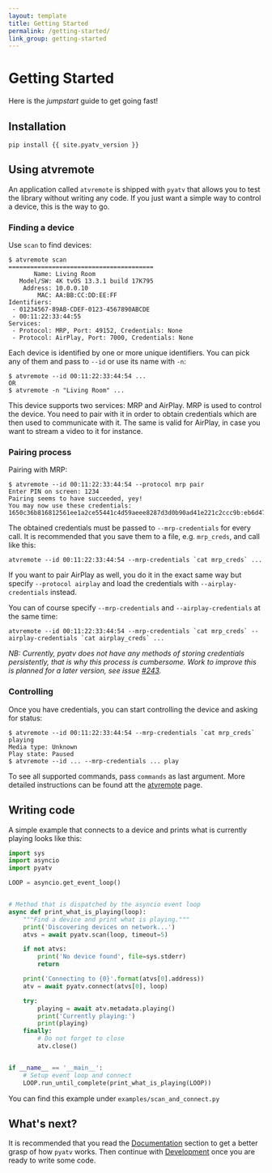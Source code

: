 ```yaml
---
layout: template
title: Getting Started
permalink: /getting-started/
link_group: getting-started
---
```

# Getting Started

Here is the *jumpstart* guide to get going fast!

## Installation

    pip install {{ site.pyatv_version }}

## Using atvremote

An application called `atvremote` is shipped with `pyatv` that allows you to
test the library without writing any code. If you just want a simple way to
control a device, this is the way to go.

### Finding a device

Use `scan` to find devices:

    $ atvremote scan
    ========================================
           Name: Living Room
       Model/SW: 4K tvOS 13.3.1 build 17K795
        Address: 10.0.0.10
            MAC: AA:BB:CC:DD:EE:FF
    Identifiers:
     - 01234567-89AB-CDEF-0123-4567890ABCDE
     - 00:11:22:33:44:55
    Services:
     - Protocol: MRP, Port: 49152, Credentials: None
     - Protocol: AirPlay, Port: 7000, Credentials: None

Each device is identified by one or more unique identifiers. You can pick any
of them and pass to `--id` or use its name with `-n`:

    $ atvremote --id 00:11:22:33:44:54 ...
    OR
    $ atvremote -n "Living Room" ...

This device supports two services: MRP and AirPlay. MRP is used to control the
device. You need to pair with it in order to obtain credentials which are then
used to communicate with it. The same is valid for AirPlay, in case you want to
stream a video to it for instance.

### Pairing process

Pairing with MRP:

    $ atvremote --id 00:11:22:33:44:54 --protocol mrp pair
    Enter PIN on screen: 1234
    Pairing seems to have succeeded, yey!
    You may now use these credentials: 1650c36b816812561ee1a2ce55441c4d59aeee8287d3d0b90ad41e221c2ccc9b:eb6d47687f82327501d26e77bc3ee8b752034ad397c80cba37d91132717a1721:61383462633431372d383336362d346464632d386533622d333964356265303932663132:39376263616162332d356330652d343136362d623634302d326438656135616161636237

The obtained credentials must be passed to `--mrp-credentials` for every call. It
is recommended that you save them to a file, e.g. `mrp_creds`, and call like this:

    atvremote --id 00:11:22:33:44:54 --mrp-credentials `cat mrp_creds` ...

If you want to pair AirPlay as well, you do it in the exact same way but specify
`--protocol airplay` and load the credentials with `--airplay-credentials`
instead.

You can of course specify `--mrp-credentials` and `--airplay-credentials`
at the same time:

    atvremote --id 00:11:22:33:44:54 --mrp-credentials `cat mrp_creds` --airplay-credentials `cat airplay_creds` ...

*NB: Currently, pyatv does not have any methods of storing credentials persistently,
that is why this process is cumbersome. Work to improve this is planned for a later
version, see issue [#243](https://github.com/postlund/pyatv/issues/243).*

### Controlling

Once you have credentials, you can start controlling the device and asking for status:

    $ atvremote --id 00:11:22:33:44:54 --mrp-credentials `cat mrp_creds` playing
    Media type: Unknown
    Play state: Paused
    $ atvremote --id ... --mrp-credentials ... play

To see all supported commands, pass `commands` as last argument. More detailed instructions
can be found att the [atvremote](../documentation/atvremote/) page.


## Writing code

A simple example that connects to a device and prints what is currently playing looks
like this:

```python
import sys
import asyncio
import pyatv

LOOP = asyncio.get_event_loop()


# Method that is dispatched by the asyncio event loop
async def print_what_is_playing(loop):
    """Find a device and print what is playing."""
    print('Discovering devices on network...')
    atvs = await pyatv.scan(loop, timeout=5)

    if not atvs:
        print('No device found', file=sys.stderr)
        return

    print('Connecting to {0}'.format(atvs[0].address))
    atv = await pyatv.connect(atvs[0], loop)

    try:
        playing = await atv.metadata.playing()
        print('Currently playing:')
        print(playing)
    finally:
        # Do not forget to close
        atv.close()


if __name__ == '__main__':
    # Setup event loop and connect
    LOOP.run_until_complete(print_what_is_playing(LOOP))
```

You can find this example under `examples/scan_and_connect.py`

## What's next?

It is recommended that you read the [Documentation](../documentation/) section to get
a better grasp of how `pyatv` works. Then continue with [Development](../development)
once you are ready to write some code.
